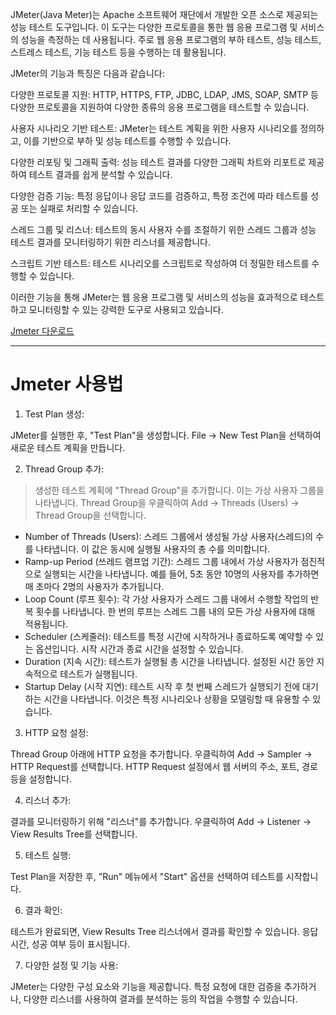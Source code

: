 JMeter(Java Meter)는 Apache 소프트웨어 재단에서 개발한 오픈 소스로 제공되는 성능 테스트 도구입니다. 이 도구는 다양한 프로토콜을 통한 웹 응용 프로그램 및 서비스의 성능을 측정하는 데 사용됩니다. 주로 웹 응용 프로그램의 부하 테스트, 성능 테스트, 스트레스 테스트, 기능 테스트 등을 수행하는 데 활용됩니다.

JMeter의 기능과 특징은 다음과 같습니다:

다양한 프로토콜 지원: HTTP, HTTPS, FTP, JDBC, LDAP, JMS, SOAP, SMTP 등 다양한 프로토콜을 지원하여 다양한 종류의 응용 프로그램을 테스트할 수 있습니다.

사용자 시나리오 기반 테스트: JMeter는 테스트 계획을 위한 사용자 시나리오를 정의하고, 이를 기반으로 부하 및 성능 테스트를 수행할 수 있습니다.

다양한 리포팅 및 그래픽 출력: 성능 테스트 결과를 다양한 그래픽 차트와 리포트로 제공하여 테스트 결과를 쉽게 분석할 수 있습니다.

다양한 검증 기능: 특정 응답이나 응답 코드를 검증하고, 특정 조건에 따라 테스트를 성공 또는 실패로 처리할 수 있습니다.

스레드 그룹 및 리스너: 테스트의 동시 사용자 수를 조절하기 위한 스레드 그룹과 성능 테스트 결과를 모니터링하기 위한 리스너를 제공합니다.

스크립트 기반 테스트: 테스트 시나리오를 스크립트로 작성하여 더 정밀한 테스트를 수행할 수 있습니다.

이러한 기능을 통해 JMeter는 웹 응용 프로그램 및 서비스의 성능을 효과적으로 테스트하고 모니터링할 수 있는 강력한 도구로 사용되고 있습니다.

[Jmeter 다운로드](https://github.com/IIBlackCode/File/raw/fd8b2dc0e8d33c3dfac0e11c7ec16bf1201b12e6/Apache%20JMeter/apache-jmeter-5.6.2.zip)

---

# Jmeter 사용법

1. Test Plan 생성:

JMeter를 실행한 후, "Test Plan"을 생성합니다. File -> New Test Plan을 선택하여 새로운 테스트 계획을 만듭니다.

2. Thread Group 추가:

>생성한 테스트 계획에 "Thread Group"을 추가합니다. 이는 가상 사용자 그룹을 나타냅니다.
>Thread Group을 우클릭하여 Add -> Threads (Users) -> Thread Group을 선택합니다.

- Number of Threads (Users):
    스레드 그룹에서 생성될 가상 사용자(스레드)의 수를 나타냅니다. 이 값은 동시에 실행될 사용자의 총 수를 의미합니다.
- Ramp-up Period (쓰레드 램프업 기간):
    스레드 그룹 내에서 가상 사용자가 점진적으로 실행되는 시간을 나타냅니다. 예를 들어, 5초 동안 10명의 사용자를 추가하면 매 초마다 2명의 사용자가 추가됩니다.
- Loop Count (루프 횟수):
    각 가상 사용자가 스레드 그룹 내에서 수행할 작업의 반복 횟수를 나타냅니다. 한 번의 루프는 스레드 그룹 내의 모든 가상 사용자에 대해 적용됩니다.
- Scheduler (스케줄러):
    테스트를 특정 시간에 시작하거나 종료하도록 예약할 수 있는 옵션입니다. 시작 시간과 종료 시간을 설정할 수 있습니다.
- Duration (지속 시간):
    테스트가 실행될 총 시간을 나타냅니다. 설정된 시간 동안 지속적으로 테스트가 실행됩니다.
- Startup Delay (시작 지연):
    테스트 시작 후 첫 번째 스레드가 실행되기 전에 대기하는 시간을 나타냅니다. 이것은 특정 시나리오나 상황을 모델링할 때 유용할 수 있습니다.

3. HTTP 요청 설정:

Thread Group 아래에 HTTP 요청을 추가합니다. 우클릭하여 Add -> Sampler -> HTTP Request를 선택합니다.
HTTP Request 설정에서 웹 서버의 주소, 포트, 경로 등을 설정합니다.

4. 리스너 추가:

결과를 모니터링하기 위해 "리스너"를 추가합니다. 우클릭하여 Add -> Listener -> View Results Tree를 선택합니다.

5. 테스트 실행:

Test Plan을 저장한 후, "Run" 메뉴에서 "Start" 옵션을 선택하여 테스트를 시작합니다.

6. 결과 확인:

테스트가 완료되면, View Results Tree 리스너에서 결과를 확인할 수 있습니다. 응답 시간, 성공 여부 등이 표시됩니다.

7. 다양한 설정 및 기능 사용:

JMeter는 다양한 구성 요소와 기능을 제공합니다. 특정 요청에 대한 검증을 추가하거나, 다양한 리스너를 사용하여 결과를 분석하는 등의 작업을 수행할 수 있습니다.
